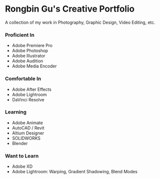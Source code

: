 # Rongbin Gu's Creative Portfolio
A collection of my work in Photography, Graphic Design, Video Editing, etc.

### Proficient In

- Adobe Premiere Pro
- Adobe Photoshop
- Adobe Illustrator
- Adobe Audition
- Adobe Media Encoder

### Comfortable In

- Adobe After Effects
- Adobe Lightroom
- DaVinci Resolve

### Learning

- Adobe Animate
- AutoCAD / Revit
- Altium Designer
- SOLIDWORKS
- Blender

### Want to Learn

- Adobe XD
- Adobe Lightroom: Warping, Gradient Shadowing, Blend Modes
